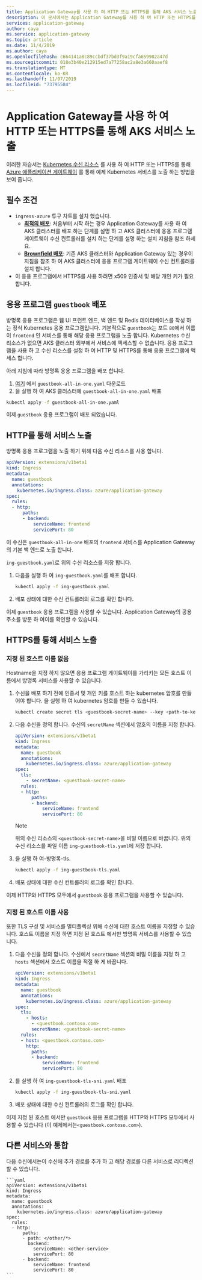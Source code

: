 ```yaml
---
title: Application Gateway를 사용 하 여 HTTP 또는 HTTPS를 통해 AKS 서비스 노출
description: 이 문서에서는 Application Gateway를 사용 하 여 HTTP 또는 HTTPS를 통해 AKS 서비스를 노출 하는 방법에 대한 정보를 제공 합니다.
services: application-gateway
author: caya
ms.service: application-gateway
ms.topic: article
ms.date: 11/4/2019
ms.author: caya
ms.openlocfilehash: c664141a8c89ccbdf37bd3f9a19cfa659982a47d
ms.sourcegitcommit: 018e3b40e212915ed7a77258ac2a8e3a660aaef8
ms.translationtype: MT
ms.contentlocale: ko-KR
ms.lasthandoff: 11/07/2019
ms.locfileid: "73795584"
---
```

# <a name="expose-an-aks-service-over-http-or-https-using-application-gateway"></a>Application Gateway를 사용 하 여 HTTP 또는 HTTPS를 통해 AKS 서비스 노출 

이러한 자습서는 [Kubernetes 수신 리소스](https://kubernetes.io/docs/concepts/services-networking/ingress/) 를 사용 하 여 HTTP 또는 HTTPS를 통해 [Azure 애플리케이션 게이트웨이](https://azure.microsoft.com/services/application-gateway/) 를 통해 예제 Kubernetes 서비스를 노출 하는 방법을 보여 줍니다.

## <a name="prerequisites"></a>필수 조건

- `ingress-azure` 투구 차트를 설치 했습니다.
  - [**최적의 배포**](ingress-controller-install-new.md): 처음부터 시작 하는 경우 Application Gateway를 사용 하 여 AKS 클러스터를 배포 하는 단계를 설명 하 고 AKS 클러스터에 응용 프로그램 게이트웨이 수신 컨트롤러를 설치 하는 단계를 설명 하는 설치 지침을 참조 하세요.
  - [**Brownfield 배포**](ingress-controller-install-existing.md): 기존 AKS 클러스터와 Application Gateway 있는 경우이 지침을 참조 하 여 AKS 클러스터에 응용 프로그램 게이트웨이 수신 컨트롤러를 설치 합니다.
- 이 응용 프로그램에서 HTTPS를 사용 하려면 x509 인증서 및 해당 개인 키가 필요 합니다.

## <a name="deploy-guestbook-application"></a>응용 프로그램 `guestbook` 배포

방명록 응용 프로그램은 웹 UI 프런트 엔드, 백 엔드 및 Redis 데이터베이스를 작성 하는 정식 Kubernetes 응용 프로그램입니다. 기본적으로 `guestbook`는 포트 `80`에서 이름이 `frontend` 인 서비스를 통해 해당 응용 프로그램을 노출 합니다. Kubernetes 수신 리소스가 없으면 AKS 클러스터 외부에서 서비스에 액세스할 수 없습니다. 응용 프로그램을 사용 하 고 수신 리소스를 설정 하 여 HTTP 및 HTTPS를 통해 응용 프로그램에 액세스 합니다.

아래 지침에 따라 방명록 응용 프로그램을 배포 합니다.

1. [여기](https://raw.githubusercontent.com/kubernetes/examples/master/guestbook/all-in-one/guestbook-all-in-one.yaml) 에서 `guestbook-all-in-one.yaml` 다운로드
1. 을 실행 하 여 AKS 클러스터에 `guestbook-all-in-one.yaml` 배포

  ```bash
  kubectl apply -f guestbook-all-in-one.yaml
  ```

이제 `guestbook` 응용 프로그램이 배포 되었습니다.

## <a name="expose-services-over-http"></a>HTTP를 통해 서비스 노출

방명록 응용 프로그램을 노출 하기 위해 다음 수신 리소스를 사용 합니다.

```yaml
apiVersion: extensions/v1beta1
kind: Ingress
metadata:
  name: guestbook
  annotations:
    kubernetes.io/ingress.class: azure/application-gateway
spec:
  rules:
  - http:
      paths:
      - backend:
          serviceName: frontend
          servicePort: 80
```

이 수신은 `guestbook-all-in-one` 배포의 `frontend` 서비스를 Application Gateway의 기본 백 엔드로 노출 합니다.

`ing-guestbook.yaml`로 위의 수신 리소스를 저장 합니다.

1. 다음을 실행 하 여 `ing-guestbook.yaml`를 배포 합니다.

    ```bash
    kubectl apply -f ing-guestbook.yaml
    ```

1. 배포 상태에 대한 수신 컨트롤러의 로그를 확인 합니다.

이제 `guestbook` 응용 프로그램을 사용할 수 있습니다. Application Gateway의 공용 주소를 방문 하 여이를 확인할 수 있습니다.

## <a name="expose-services-over-https"></a>HTTPS를 통해 서비스 노출

### <a name="without-specified-hostname"></a>지정 된 호스트 이름 없음

Hostname을 지정 하지 않으면 응용 프로그램 게이트웨이를 가리키는 모든 호스트 이름에서 방명록 서비스를 사용할 수 있습니다.

1. 수신을 배포 하기 전에 인증서 및 개인 키를 호스트 하는 kubernetes 암호를 만들어야 합니다. 을 실행 하 여 kubernetes 암호를 만들 수 있습니다.

    ```bash
    kubectl create secret tls <guestbook-secret-name> --key <path-to-key> --cert <path-to-cert>
    ```

1. 다음 수신을 정의 합니다. 수신의 `secretName` 섹션에서 암호의 이름을 지정 합니다.

    ```yaml
    apiVersion: extensions/v1beta1
    kind: Ingress
    metadata:
      name: guestbook
      annotations:
        kubernetes.io/ingress.class: azure/application-gateway
    spec:
      tls:
        - secretName: <guestbook-secret-name>
      rules:
      - http:
          paths:
          - backend:
              serviceName: frontend
              servicePort: 80
    ```

    > [!NOTE] 
    > 위의 수신 리소스의 `<guestbook-secret-name>`을 비밀 이름으로 바꿉니다. 위의 수신 리소스를 파일 이름 `ing-guestbook-tls.yaml`에 저장 합니다.

1. 을 실행 하 여-방명록-tls.

    ```bash
    kubectl apply -f ing-guestbook-tls.yaml
    ```

1. 배포 상태에 대한 수신 컨트롤러의 로그를 확인 합니다.

이제 HTTP와 HTTPS 모두에서 `guestbook` 응용 프로그램을 사용할 수 있습니다.

### <a name="with-specified-hostname"></a>지정 된 호스트 이름 사용

또한 TLS 구성 및 서비스를 멀티플렉싱 위해 수신에 대한 호스트 이름을 지정할 수 있습니다.
호스트 이름을 지정 하면 지정 된 호스트 에서만 방명록 서비스를 사용할 수 있습니다.

1. 다음 수신을 정의 합니다.
    수신에서 `secretName` 섹션의 비밀 이름을 지정 하 고 `hosts` 섹션에서 호스트 이름을 적절 하 게 바꿉니다.

    ```yaml
    apiVersion: extensions/v1beta1
    kind: Ingress
    metadata:
      name: guestbook
      annotations:
        kubernetes.io/ingress.class: azure/application-gateway
    spec:
      tls:
        - hosts:
          - <guestbook.contoso.com>
          secretName: <guestbook-secret-name>
      rules:
      - host: <guestbook.contoso.com>
        http:
          paths:
          - backend:
              serviceName: frontend
              servicePort: 80
    ```

1. 를 실행 하 여 `ing-guestbook-tls-sni.yaml` 배포

    ```bash
    kubectl apply -f ing-guestbook-tls-sni.yaml
    ```

1. 배포 상태에 대한 수신 컨트롤러의 로그를 확인 합니다.

이제 지정 된 호스트 에서만 `guestbook` 응용 프로그램을 HTTP와 HTTPS 모두에서 사용할 수 있습니다 (이 예제에서는`<guestbook.contoso.com>`).

## <a name="integrate-with-other-services"></a>다른 서비스와 통합

다음 수신에서는이 수신에 추가 경로를 추가 하 고 해당 경로를 다른 서비스로 리디렉션할 수 있습니다.

    ```yaml
    apiVersion: extensions/v1beta1
    kind: Ingress
    metadata:
      name: guestbook
      annotations:
        kubernetes.io/ingress.class: azure/application-gateway
    spec:
      rules:
      - http:
          paths:
          - path: </other/*>
            backend:
              serviceName: <other-service>
              servicePort: 80
          - backend:
              serviceName: frontend
              servicePort: 80
    ```
